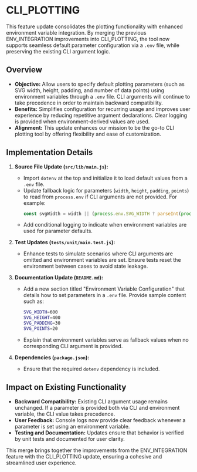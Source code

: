 # CLI_PLOTTING

This feature update consolidates the plotting functionality with enhanced environment variable integration. By merging the previous ENV_INTEGRATION improvements into CLI_PLOTTING, the tool now supports seamless default parameter configuration via a `.env` file, while preserving the existing CLI argument logic.

## Overview

- **Objective:** Allow users to specify default plotting parameters (such as SVG width, height, padding, and number of data points) using environment variables through a `.env` file. CLI arguments will continue to take precedence in order to maintain backward compatibility.
- **Benefits:** Simplifies configuration for recurring usage and improves user experience by reducing repetitive argument declarations. Clear logging is provided when environment-derived values are used.
- **Alignment:** This update enhances our mission to be the go-to CLI plotting tool by offering flexibility and ease of customization.

## Implementation Details

1. **Source File Update (`src/lib/main.js`):**
   - Import `dotenv` at the top and initialize it to load default values from a `.env` file.
   - Update fallback logic for parameters (`width`, `height`, `padding`, `points`) to read from `process.env` if CLI arguments are not provided. For example:
     ```js
     const svgWidth = width || (process.env.SVG_WIDTH ? parseInt(process.env.SVG_WIDTH, 10) : 500);
     ```
   - Add conditional logging to indicate when environment variables are used for parameter defaults.

2. **Test Updates (`tests/unit/main.test.js`):**
   - Enhance tests to simulate scenarios where CLI arguments are omitted and environment variables are set. Ensure tests reset the environment between cases to avoid state leakage.

3. **Documentation Update (`README.md`):**
   - Add a new section titled "Environment Variable Configuration" that details how to set parameters in a `.env` file. Provide sample content such as:
     ```bash
     SVG_WIDTH=600
     SVG_HEIGHT=400
     SVG_PADDING=30
     SVG_POINTS=20
     ```
   - Explain that environment variables serve as fallback values when no corresponding CLI argument is provided.

4. **Dependencies (`package.json`):**
   - Ensure that the required `dotenv` dependency is included.

## Impact on Existing Functionality

- **Backward Compatibility:** Existing CLI argument usage remains unchanged. If a parameter is provided both via CLI and environment variable, the CLI value takes precedence.
- **User Feedback:** Console logs now provide clear feedback whenever a parameter is set using an environment variable.
- **Testing and Documentation:** Updates ensure that behavior is verified by unit tests and documented for user clarity.

This merge brings together the improvements from the ENV_INTEGRATION feature with the CLI_PLOTTING update, ensuring a cohesive and streamlined user experience.